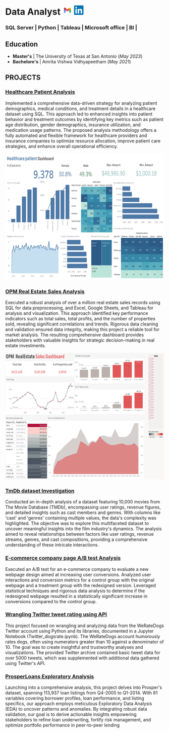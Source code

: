 # Data Analyst  [<img src="/images/mail.png" width="30" height="30"/>](mailto:kathisnehithreddy@gmail.com)  [<img src="/images/LinkedIn_logo.png" width="30" height="30"/>](https://www.linkedin.com/snehithreddykathi)


###  SQL Server | Python | Tableau | Microsoft office | BI | 

## Education
- **Master's** | The University of Texas at San Antonio (_May 2023_)
- **Bachelore's**  | Amrita Vishwa Vidhyapeetham (_May 2021_)



## PROJECTS
### [Healthcare Patient Analysis](https://github.com/kathisnehith/Healthcare-Patient-Analysis)

Implemented a comprehensive data-driven strategy for analyzing patient demographics, medical conditions, and treatment details in a healthcare dataset using SQL. This approach led to enhanced insights into patient behavior and treatment outcomes by identifying key metrics such as patient age distribution, gender demographics, insurance utilization, and medication usage patterns. The proposed analysis methodology offers a fully automated and flexible framework for healthcare providers and insurance companies to optimize resource allocation, improve patient care strategies, and enhance overall operational efficiency.

<img src="images/healthcare_Dashboard.png" width="1000" height="400"/>

### [OPM Real Estate Sales Analysis](https://github.com/kathisnehith/Realestate-Sales-Analysis)

Executed a robust analysis of over a million real estate sales records using SQL for data preprocessing, and Excel, Google Sheets, and Tableau for analysis and visualization. This approach identified key performance indicators such as total sales, total profits, and the number of properties sold, revealing significant correlations and trends. Rigorous data cleaning and validation ensured data integrity, making this project a reliable tool for market analysis. The resulting comprehensive dashboard provides stakeholders with valuable insights for strategic decision-making in real estate investments.

<img src="images/Realestate_Dashboard.png" width="1000" height="400"/>



### [TmDb dataset Investigation](https://github.com/kathisnehith/Tmdb-Movie-Database-Investigation)

Conducted an in-depth analysis of a dataset featuring 10,000 movies from The Movie Database (TMDb), encompassing user ratings, revenue figures, and detailed insights such as cast members and genres. With columns like 'cast' and 'genres' containing multiple values, the data's complexity was highlighted. The objective was to explore this multifaceted dataset to uncover meaningful insights into the film industry's dynamics. The analysis aimed to reveal relationships between factors like user ratings, revenue streams, genres, and cast compositions, providing a comprehensive understanding of these intricate interactions.


### [E-commerce company page A/B test Analysis](https://github.com/kathisnehith/Ecommerce-page-A-B-testing)

Executed an A/B test for an e-commerce company to evaluate a new webpage design aimed at increasing user conversions. Analyzed user interactions and conversion metrics for a control group with the original webpage and a treatment group with the redesigned version. Leveraged statistical techniques and rigorous data analysis to determine if the redesigned webpage resulted in a statistically significant increase in conversions compared to the control group.

### [Wrangling Twitter tweet rating using API](https://github.com/kathisnehith/Twitter-tweet-rating)

This project focused on wrangling and analyzing data from the WeRateDogs Twitter account using Python and its libraries, documented in a Jupyter Notebook (Twitter_dogsrate.ipynb). The WeRateDogs account humorously rates dogs, often using numerators greater than 10 against a denominator of 10. The goal was to create insightful and trustworthy analyses and visualizations. The provided Twitter archive contained basic tweet data for over 5000 tweets, which was supplemented with additional data gathered using Twitter's API.


### [ProsperLoans Exploratory Analysis](https://github.com/kathisnehith/Prosper-Loans-Exploratory-Analysis)

Launching into a comprehensive analysis, this project delves into Prosper's dataset, spanning 113,937 loan listings from Q4-2005 to Q1-2014. With 81 variables covering borrower profiles, loan performance, and listing specifics, our approach employs meticulous Exploratory Data Analysis (EDA) to uncover patterns and anomalies. By integrating robust data validation, our goal is to derive actionable insights empowering stakeholders to refine loan underwriting, fortify risk management, and optimize portfolio performance in peer-to-peer lending
